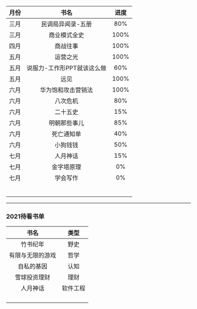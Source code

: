 | 月份 |            书名            | 进度 |
| :--: | :------------------------: | :--: |
| 三月 |              民调局异闻录-五册          | 80%  |
| 三月 |              商业模式全史              | 100% |
| 四月 |              商战往事                  | 100% |
| 五月 |              运营之光                  | 100% |
| 五月 |              说服力-工作形PPT就该这么做  | 60%  |
| 五月 |              远见                     | 100% |
| 六月 |              华为饱和攻击营销法         | 100% |
| 六月 |              八次危机                 | 80%  |
| 六月 |              二十五史                 | 15%  |
| 六月 |              明朝那些事儿              | 85%  |
| 六月 | 死亡通知单 | 40% |
| 六月 | 小狗钱钱 | 50% |
| 七月 | 人月神话 | 15% |
| 七月 | 金字塔原理 | 0% |
| 七月 | 学会写作 | 0% |
|  |  |  |
|  |  |  |
|  |  |  |
|  |  |  |
|  |  |  |
|  |  |  |

---


### 2021待看书单

|       书名       |   类型   |
| :--------------: | :------: |
|     竹书纪年     |   野史   |
| 有限与无限的游戏 |   哲学   |
|    自私的基因    |   认知   |
|   雪球投资理财   |   理财   |
|     人月神话     | 软件工程 |
|                  |          |
|                  |          |
|                  |          |
|                  |          |

